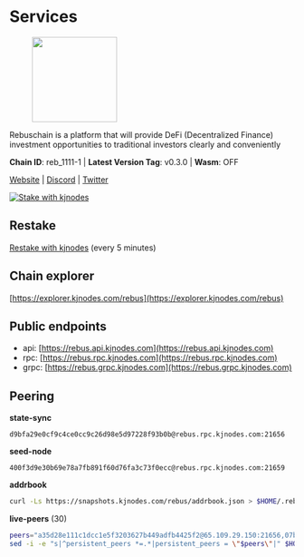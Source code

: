 # Services

<figure><img src="https://raw.githubusercontent.com/kj89/testnet_manuals/main/pingpub/logos/rebus.png" width="150" alt=""><figcaption></figcaption></figure>

Rebuschain is a platform that will provide DeFi (Decentralized Finance)  investment opportunities to traditional investors clearly and conveniently

**Chain ID**: reb_1111-1 | **Latest Version Tag**: v0.3.0 | **Wasm**: OFF

[Website](https://www.rebuschain.com) | [Discord](https://discord.gg/rebuschain) | [Twitter](https://twitter.com/RebusChain)

[![Stake with kjnodes](https://i.ibb.co/cr44Q8j/button-stake-with-kjnodes.png)](https://restake.app/rebus/rebusvaloper1vndzy8y55ylgpmmsc34uy8rm6kqlml6ffs9lrv)

## Restake

[Restake with kjnodes](https://restake.app/rebus/rebusvaloper1vndzy8y55ylgpmmsc34uy8rm6kqlml6ffs9lrv) (every 5 minutes)
## Chain explorer
[https://explorer.kjnodes.com/rebus](https://explorer.kjnodes.com/rebus)

## Public endpoints

* api: [https://rebus.api.kjnodes.com](https://rebus.api.kjnodes.com)
* rpc: [https://rebus.rpc.kjnodes.com](https://rebus.rpc.kjnodes.com)
* grpc: [https://rebus.grpc.kjnodes.com](https://rebus.grpc.kjnodes.com)

## Peering

**state-sync**

```text
d9bfa29e0cf9c4ce0cc9c26d98e5d97228f93b0b@rebus.rpc.kjnodes.com:21656
```

**seed-node**

```text
400f3d9e30b69e78a7fb891f60d76fa3c73f0ecc@rebus.rpc.kjnodes.com:21659
```

**addrbook**
```bash
curl -Ls https://snapshots.kjnodes.com/rebus/addrbook.json > $HOME/.rebusd/config/addrbook.json
```

**live-peers** (30)
```bash
peers="a35d28e111c1dcc1e5f3203627b449adfb4425f2@65.109.29.150:21656,07b84cf4b47a2e5ad251267716fe05bcf30330cd@65.21.170.3:29656,36afb1c827f52d38d7cd328b384d644b531b5997@65.108.238.102:17256,f546370843f92e2415524a7b18f9cd528e2fd706@65.109.55.186:26656,1fcb45323f9045707c0c344a60d7cb906008cfaf@65.109.80.176:26656,641b33b0e909630868133820605edf2b4ba4969a@65.109.49.109:26656,d28516746773bfaeca4efa5537c0bf5990b8828e@65.21.229.33:27656,fa292bfad37826c9da43894b349b1480dff516b5@65.108.99.254:31656,40fa2184a7a81e0aae2f9354632e766608afc22a@135.181.207.115:56656,ff7621be29e39e9fdf07f2501e1a217201ca29ee@213.239.207.175:39656,ce38728ac38ebbb4a72d496d42f8e9030af441d7@162.19.137.25:26656,8f023504e27873141164b6fbf1c4b788ff8d533b@159.69.200.24:26656,4e3e545e85000045ef44905ab683a5db6f87cdbe@88.198.32.17:37656,3e319c765b7b48d518a2e3218efc317234b81681@142.132.159.188:26656,b8137c688096d1abcf56942d335d061f212e6629@62.212.65.138:34656,b1b08fe470551dca6d6631fb1bfabb814f6c1aec@54.37.129.164:54556,237bfc05da5f8cabee00f148995333f37186d232@164.68.121.101:26656,6daeb8cfea285f561e167a0d94718b61e2cf7944@5.189.187.36:21656,ebc4d27be0c87f537b44250c2e22ad349dc59fb6@158.69.116.134:26656,3cc5fb5f6140ac4e57dfc80940c8a06daa299c89@51.77.195.46:26656,0fedf7695d9e2721663c1d573d6d81a14c21533e@65.21.90.137:12856,d3a8fdbe6776fc71998fa893abcd634461b52b19@65.109.92.241:40106,cd71aa366822800a2aa7051fae69127f78b3f203@188.165.225.226:26656,b570827e4397512e077028ea7121d3e19eb25bab@85.10.200.221:26656,34e3178b6e0f25451fd690c15fc199d5a9bdfb9b@15.204.197.11:26656,b1dcbb37514fbe215be54079e71aa39dac7fd0ae@64.5.123.203:26656,e6f1684ed8ed5c586b188bf7088026da4ffdaff6@134.65.193.78:26656,6dc49b312a98051351f0347568c294fea83a5f9a@51.79.27.21:11656,faf349e185255c4aa2786da4f8ac70ea13849db0@169.155.45.128:26656,d9bfa29e0cf9c4ce0cc9c26d98e5d97228f93b0b@65.109.88.38:21656"
sed -i -e "s|^persistent_peers *=.*|persistent_peers = \"$peers\"|" $HOME/.rebusd/config/config.toml
```
